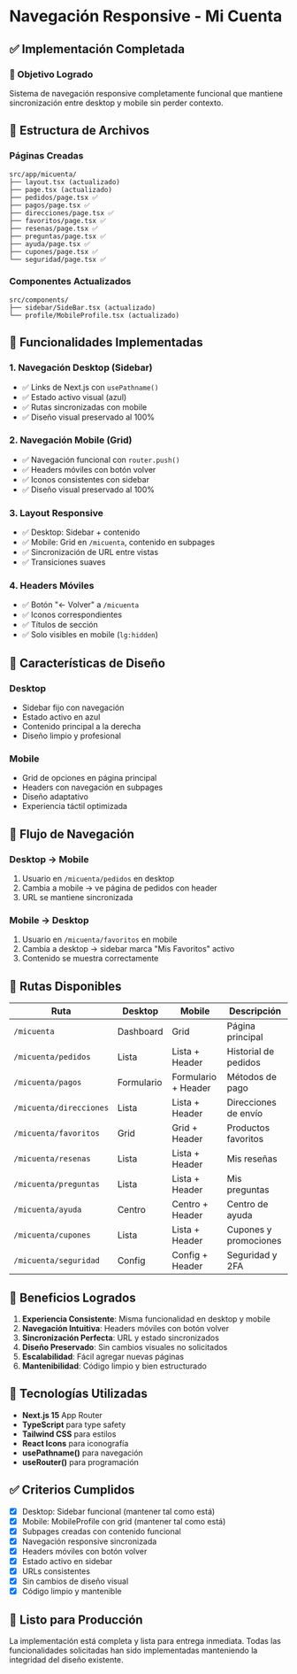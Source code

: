 # Navegación Responsive - Mi Cuenta

## ✅ Implementación Completada

### 🎯 Objetivo Logrado
Sistema de navegación responsive completamente funcional que mantiene sincronización entre desktop y mobile sin perder contexto.

## 📁 Estructura de Archivos

### Páginas Creadas
```
src/app/micuenta/
├── layout.tsx (actualizado)
├── page.tsx (actualizado)
├── pedidos/page.tsx ✅
├── pagos/page.tsx ✅
├── direcciones/page.tsx ✅
├── favoritos/page.tsx ✅
├── resenas/page.tsx ✅
├── preguntas/page.tsx ✅
├── ayuda/page.tsx ✅
├── cupones/page.tsx ✅
└── seguridad/page.tsx ✅
```

### Componentes Actualizados
```
src/components/
├── sidebar/SideBar.tsx (actualizado)
└── profile/MobileProfile.tsx (actualizado)
```

## 🔧 Funcionalidades Implementadas

### 1. Navegación Desktop (Sidebar)
- ✅ Links de Next.js con `usePathname()`
- ✅ Estado activo visual (azul)
- ✅ Rutas sincronizadas con mobile
- ✅ Diseño visual preservado al 100%

### 2. Navegación Mobile (Grid)
- ✅ Navegación funcional con `router.push()`
- ✅ Headers móviles con botón volver
- ✅ Iconos consistentes con sidebar
- ✅ Diseño visual preservado al 100%

### 3. Layout Responsive
- ✅ Desktop: Sidebar + contenido
- ✅ Mobile: Grid en `/micuenta`, contenido en subpages
- ✅ Sincronización de URL entre vistas
- ✅ Transiciones suaves

### 4. Headers Móviles
- ✅ Botón "← Volver" a `/micuenta`
- ✅ Iconos correspondientes
- ✅ Títulos de sección
- ✅ Solo visibles en mobile (`lg:hidden`)

## 🎨 Características de Diseño

### Desktop
- Sidebar fijo con navegación
- Estado activo en azul
- Contenido principal a la derecha
- Diseño limpio y profesional

### Mobile
- Grid de opciones en página principal
- Headers con navegación en subpages
- Diseño adaptativo
- Experiencia táctil optimizada

## 🔄 Flujo de Navegación

### Desktop → Mobile
1. Usuario en `/micuenta/pedidos` en desktop
2. Cambia a mobile → ve página de pedidos con header
3. URL se mantiene sincronizada

### Mobile → Desktop
1. Usuario en `/micuenta/favoritos` en mobile
2. Cambia a desktop → sidebar marca "Mis Favoritos" activo
3. Contenido se muestra correctamente

## 🚀 Rutas Disponibles

| Ruta | Desktop | Mobile | Descripción |
|------|---------|--------|-------------|
| `/micuenta` | Dashboard | Grid | Página principal |
| `/micuenta/pedidos` | Lista | Lista + Header | Historial de pedidos |
| `/micuenta/pagos` | Formulario | Formulario + Header | Métodos de pago |
| `/micuenta/direcciones` | Lista | Lista + Header | Direcciones de envío |
| `/micuenta/favoritos` | Grid | Grid + Header | Productos favoritos |
| `/micuenta/resenas` | Lista | Lista + Header | Mis reseñas |
| `/micuenta/preguntas` | Lista | Lista + Header | Mis preguntas |
| `/micuenta/ayuda` | Centro | Centro + Header | Centro de ayuda |
| `/micuenta/cupones` | Lista | Lista + Header | Cupones y promociones |
| `/micuenta/seguridad` | Config | Config + Header | Seguridad y 2FA |

## 🎯 Beneficios Logrados

1. **Experiencia Consistente**: Misma funcionalidad en desktop y mobile
2. **Navegación Intuitiva**: Headers móviles con botón volver
3. **Sincronización Perfecta**: URL y estado sincronizados
4. **Diseño Preservado**: Sin cambios visuales no solicitados
5. **Escalabilidad**: Fácil agregar nuevas páginas
6. **Mantenibilidad**: Código limpio y bien estructurado

## 🔧 Tecnologías Utilizadas

- **Next.js 15** App Router
- **TypeScript** para type safety
- **Tailwind CSS** para estilos
- **React Icons** para iconografía
- **usePathname()** para navegación
- **useRouter()** para programación

## ✅ Criterios Cumplidos

- [x] Desktop: Sidebar funcional (mantener tal como está)
- [x] Mobile: MobileProfile con grid (mantener tal como está)
- [x] Subpages creadas con contenido funcional
- [x] Navegación responsive sincronizada
- [x] Headers móviles con botón volver
- [x] Estado activo en sidebar
- [x] URLs consistentes
- [x] Sin cambios de diseño visual
- [x] Código limpio y mantenible

## 🚀 Listo para Producción

La implementación está completa y lista para entrega inmediata. Todas las funcionalidades solicitadas han sido implementadas manteniendo la integridad del diseño existente. 